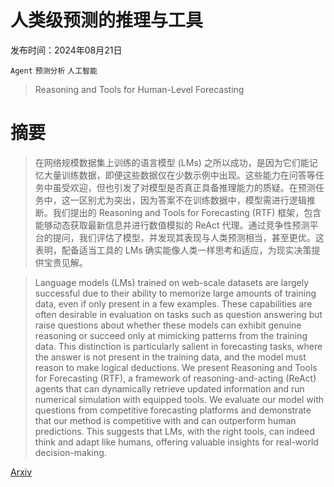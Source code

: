 # 人类级预测的推理与工具

发布时间：2024年08月21日

`Agent` `预测分析` `人工智能`

> Reasoning and Tools for Human-Level Forecasting

# 摘要

> 在网络规模数据集上训练的语言模型 (LMs) 之所以成功，是因为它们能记忆大量训练数据，即便这些数据仅在少数示例中出现。这些能力在问答等任务中虽受欢迎，但也引发了对模型是否真正具备推理能力的质疑。在预测任务中，这一区别尤为突出，因为答案不在训练数据中，模型需进行逻辑推断。我们提出的 Reasoning and Tools for Forecasting (RTF) 框架，包含能够动态获取最新信息并进行数值模拟的 ReAct 代理。通过竞争性预测平台的提问，我们评估了模型，并发现其表现与人类预测相当，甚至更优。这表明，配备适当工具的 LMs 确实能像人类一样思考和适应，为现实决策提供宝贵见解。

> Language models (LMs) trained on web-scale datasets are largely successful due to their ability to memorize large amounts of training data, even if only present in a few examples. These capabilities are often desirable in evaluation on tasks such as question answering but raise questions about whether these models can exhibit genuine reasoning or succeed only at mimicking patterns from the training data. This distinction is particularly salient in forecasting tasks, where the answer is not present in the training data, and the model must reason to make logical deductions. We present Reasoning and Tools for Forecasting (RTF), a framework of reasoning-and-acting (ReAct) agents that can dynamically retrieve updated information and run numerical simulation with equipped tools. We evaluate our model with questions from competitive forecasting platforms and demonstrate that our method is competitive with and can outperform human predictions. This suggests that LMs, with the right tools, can indeed think and adapt like humans, offering valuable insights for real-world decision-making.

[Arxiv](https://arxiv.org/abs/2408.12036)